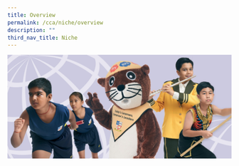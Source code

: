 ```yaml
---
title: Overview
permalink: /cca/niche/overview
description: ""
third_nav_title: Niche
---
```


![Niche CCAs](/images/niche-cca.jpg)